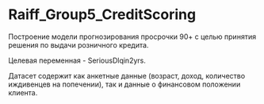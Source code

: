 # Raiff_Group5_CreditScoring
Построение модели прогнозирования просрочки 90+ с целью принятия решения по выдачи розничного кредита.

Целевая переменная - SeriousDlqin2yrs.

Датасет содержит как анкетные данные (возраст, доход, количество иждивенцев на попечении), так и данные о финансовом положении клиента.
